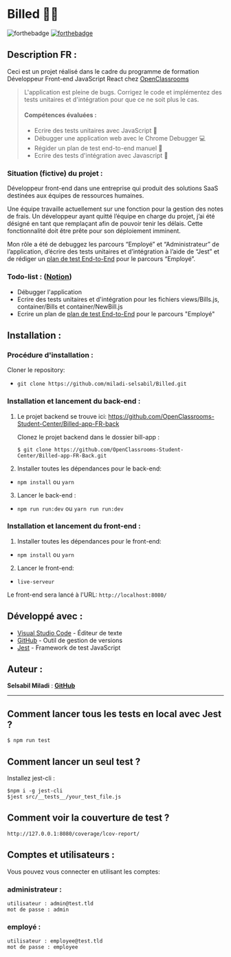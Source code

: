 # Billed 📑💼

![forthebadge](https://forthebadge.com/images/badges/uses-js.svg)
[![forthebadge](https://forthebadge.com/images/badges/uses-git.svg)](https://github.com/miladi-selsabil)


## Description FR :

Ceci est un projet réalisé dans le cadre du programme de formation Développeur Front-end JavaScript React chez [OpenClassrooms](https://openclassrooms.com/fr/paths/877-developpeur-dapplication-javascript-react)

> L'application est pleine de bugs. Corrigez le code et implémentez des tests unitaires et d'intégration pour que ce ne soit plus le cas.
>
> #### Compétences évaluées :
>
> -   Ecrire des tests unitaires avec JavaScript 🔬
> -   Débugger une application web avec le Chrome Debugger 💻
> -   Régider un plan de test end-to-end manuel 📝
> -   Ecrire des tests d'intégration avec Javascript 🚀

### Situation (fictive) du projet :

Développeur front-end dans une entreprise qui produit des solutions SaaS destinées aux équipes de ressources humaines.

Une équipe travaille actuellement sur une fonction pour la gestion des notes de frais. Un développeur ayant quitté l’équipe en charge du projet, j’ai été désigné en tant que remplaçant afin de pouvoir tenir les délais. Cette fonctionnalité doit être prête pour son déploiement imminent.

Mon rôle a été de debuggez les parcours “Employé” et “Administrateur” de l’application, d’écrire des tests unitaires et d’intégration à l’aide de “Jest” et de rédiger un [plan de test End-to-End](/ressources/plan_E2E_parcours_employe.pdf) pour le parcours “Employé”.

### Todo-list : ([Notion](https://www.notion.so/a7a612fc166747e78d95aa38106a55ec?v=2a8d3553379c4366b6f66490ab8f0b90))

-   Débugger l'application
-   Ecrire des tests unitaires et d'intégration pour les fichiers views/Bills.js, container/Bills et container/NewBill.js
-   Ecrire un plan de [plan de test End-to-End](/ressources/plan_E2E_parcours_employe.pdf) pour le parcours "Employé"

## Installation :

### Procédure d'installation :

Cloner le repository:

-   `git clone https://github.com/miladi-selsabil/Billed.git`

### Installation et lancement du back-end :

1. Le projet backend se trouve ici: https://github.com/OpenClassrooms-Student-Center/Billed-app-FR-back

   Clonez le projet backend dans le dossier bill-app :
   ```
   $ git clone https://github.com/OpenClassrooms-Student-Center/Billed-app-FR-Back.git
   ```
2. Installer toutes les dépendances pour le back-end:

-   `npm install` ou `yarn`

3. Lancer le back-end :

-   `npm run run:dev` ou `yarn run run:dev`

### Installation et lancement du front-end :


1. Installer toutes les dépendances pour le front-end:

-   `npm install` ou `yarn`

2. Lancer le front-end:

-   `live-serveur`

Le front-end sera lancé à l'URL:
`http://localhost:8080/`

## Développé avec :

-   [Visual Studio Code](https://code.visualstudio.com/) - Éditeur de texte
-   [GitHub](https://github.com/) - Outil de gestion de versions
-   [Jest](https://jestjs.io/fr/) - Framework de test JavaScript

## Auteur :

**Selsabil Miladi** : [**GitHub**](https://github.com/miladi-selsabil) 

---


## Comment lancer tous les tests en local avec Jest ?

```
$ npm run test
```

## Comment lancer un seul test ?

Installez jest-cli :

```
$npm i -g jest-cli
$jest src/__tests__/your_test_file.js
```

## Comment voir la couverture de test ?

`http://127.0.0.1:8080/coverage/lcov-report/`

## Comptes et utilisateurs :

Vous pouvez vous connecter en utilisant les comptes:

### administrateur : 
```
utilisateur : admin@test.tld 
mot de passe : admin
```
### employé :
```
utilisateur : employee@test.tld
mot de passe : employee
```
